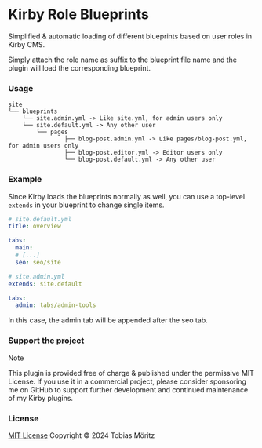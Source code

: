 # Kirby Role Blueprints

Simplified & automatic loading of different blueprints based on user roles in Kirby CMS.

Simply attach the role name as suffix to the blueprint file name and the plugin will load the corresponding blueprint.

### Usage

```
site
└── blueprints
    └── site.admin.yml -> Like site.yml, for admin users only
    └── site.default.yml -> Any other user
		└── pages
				├── blog-post.admin.yml -> Like pages/blog-post.yml, for admin users only
				├── blog-post.editor.yml -> Editor users only
				└── blog-post.default.yml -> Any other user
```

### Example

Since Kirby loads the blueprints normally as well, you can use a top-level `extends` in your blueprint to change single items.

```yaml
# site.default.yml
title: overview

tabs:
  main:
  # [...]
  seo: seo/site
```

```yaml
# site.admin.yml
extends: site.default

tabs:
  admin: tabs/admin-tools
```

In this case, the admin tab will be appended after the seo tab.

### Support the project

> [!NOTE]
> This plugin is provided free of charge & published under the permissive MIT License. If you use it in a commercial project, please consider sponsoring me on GitHub to support further development and continued maintenance of my Kirby plugins.

### License

[MIT License](./LICENSE)
Copyright © 2024 Tobias Möritz
